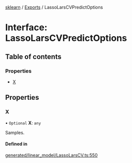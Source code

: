 [sklearn](../readme.md) / [Exports](../modules.md) / LassoLarsCVPredictOptions

# Interface: LassoLarsCVPredictOptions

## Table of contents

### Properties

- [X](LassoLarsCVPredictOptions.md#x)

## Properties

### X

• `Optional` **X**: `any`

Samples.

#### Defined in

[generated/linear_model/LassoLarsCV.ts:550](https://github.com/transitive-bullshit/scikit-learn-ts/blob/367336a/packages/sklearn/src/generated/linear_model/LassoLarsCV.ts#L550)
